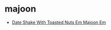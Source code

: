 # majoon

 * [Date Shake With Toasted Nuts Em Majoon Em](../index/d/date-shake-with-toasted-nuts-em-majoon-em-51155560.json)
